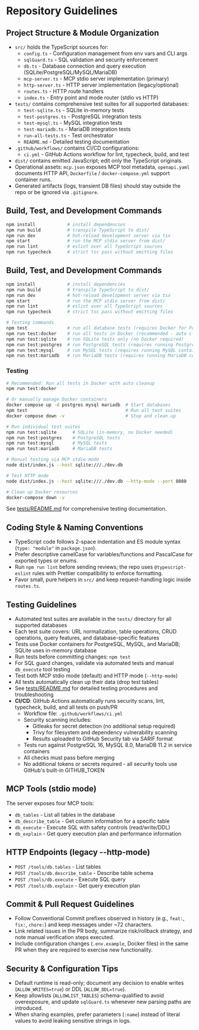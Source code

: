 # Repository Guidelines

## Project Structure & Module Organization
- `src/` holds the TypeScript sources for:
  - `config.ts` - Configuration management from env vars and CLI args
  - `sqlGuard.ts` - SQL validation and security enforcement
  - `db.ts` - Database connection and query execution (SQLite/PostgreSQL/MySQL/MariaDB)
  - `mcp-server.ts` - MCP stdio server implementation (primary)
  - `http-server.ts` - HTTP server implementation (legacy/optional)
  - `routes.ts` - HTTP route handlers
  - `index.ts` - Entry point and mode router (stdio vs HTTP)
- `tests/` contains comprehensive test suites for all supported databases:
  - `test-sqlite.ts` - SQLite in-memory tests
  - `test-postgres.ts` - PostgreSQL integration tests
  - `test-mysql.ts` - MySQL integration tests
  - `test-mariadb.ts` - MariaDB integration tests
  - `run-all-tests.ts` - Test orchestrator
  - `README.md` - Detailed testing documentation
- `.github/workflows/` contains CI/CD configurations:
  - `ci.yml` - GitHub Actions workflow for lint, typecheck, build, and test
- `dist/` contains emitted JavaScript; edit only the TypeScript originals.
- Operational assets: `mcp.json` exposes MCP tool metadata, `openapi.yaml` documents HTTP API, `Dockerfile` / `docker-compose.yml` support container runs.
- Generated artifacts (logs, transient DB files) should stay outside the repo or be ignored via `.gitignore`.

## Build, Test, and Development Commands
```bash
npm install            # install dependencies
npm run build          # transpile TypeScript to dist/
npm run dev            # hot-reload development server via tsx
npm start              # run the MCP stdio server from dist/
npm run lint           # eslint over all TypeScript sources
npm run typecheck      # strict tsc pass without emitting files
```

## Build, Test, and Development Commands
```bash
npm install            # install dependencies
npm run build          # transpile TypeScript to dist/
npm run dev            # hot-reload development server via tsx
npm start              # run the MCP stdio server from dist/
npm run lint           # eslint over all TypeScript sources
npm run typecheck      # strict tsc pass without emitting files

# Testing commands
npm test               # run all database tests (requires Docker for PostgreSQL/MySQL/MariaDB)
npm run test:docker    # run all tests in Docker (recommended - auto cleanup)
npm run test:sqlite    # run SQLite tests only (no Docker required)
npm run test:postgres  # run PostgreSQL tests (requires running PostgreSQL container)
npm run test:mysql     # run MySQL tests (requires running MySQL container)
npm run test:mariadb   # run MariaDB tests (requires running MariaDB container)
```

### Testing
```bash
# Recommended: Run all tests in Docker with auto cleanup
npm run test:docker

# Or manually manage Docker containers
docker compose up -d postgres mysql mariadb  # Start databases
npm test                                     # Run all test suites
docker compose down -v                       # Stop and clean up

# Run individual test suites
npm run test:sqlite      # SQLite (in-memory, no Docker needed)
npm run test:postgres    # PostgreSQL tests
npm run test:mysql       # MySQL tests
npm run test:mariadb     # MariaDB tests

# Manual testing via MCP stdio mode
node dist/index.js --host sqlite:///./dev.db

# Test HTTP mode
node dist/index.js --host sqlite:///./dev.db --http-mode --port 8080

# Clean up Docker resources
docker-compose down -v
```

See [tests/README.md](tests/README.md) for comprehensive testing documentation.

## Coding Style & Naming Conventions
- TypeScript code follows 2-space indentation and ES module syntax (`type: "module"` in `package.json`).
- Prefer descriptive camelCase for variables/functions and PascalCase for exported types or enums.
- Run `npm run lint` before sending reviews; the repo uses `@typescript-eslint` rules with Prettier compatibility to enforce formatting.
- Favor small, pure helpers in `src/` and keep request-handling logic inside `routes.ts`.

## Testing Guidelines
- Automated test suites are available in the `tests/` directory for all supported databases
- Each test suite covers: URL normalization, table operations, CRUD operations, query features, and database-specific features
- Tests use Docker containers for PostgreSQL, MySQL, and MariaDB; SQLite uses in-memory database
- Run tests before committing changes: `npm test`
- For SQL guard changes, validate via automated tests and manual `db_execute` tool testing
- Test both MCP stdio mode (default) and HTTP mode (`--http-mode`)
- All tests automatically clean up their data (drop test tables)
- See [tests/README.md](tests/README.md) for detailed testing procedures and troubleshooting
- **CI/CD**: GitHub Actions automatically runs security scans, lint, typecheck, build, and all tests on push/PR
  - Workflow file: `.github/workflows/ci.yml`
  - Security scanning includes:
    - Gitleaks for secret detection (no additional setup required)
    - Trivy for filesystem and dependency vulnerability scanning
    - Results uploaded to GitHub Security tab via SARIF format
  - Tests run against PostgreSQL 16, MySQL 8.0, MariaDB 11.2 in service containers
  - All checks must pass before merging
  - No additional tokens or secrets required - all security tools use GitHub's built-in GITHUB_TOKEN

## MCP Tools (stdio mode)
The server exposes four MCP tools:
- `db_tables` - List all tables in the database
- `db_describe_table` - Get column information for a specific table
- `db_execute` - Execute SQL with safety controls (read/write/DDL)
- `db_explain` - Get query execution plan and performance information

## HTTP Endpoints (legacy --http-mode)
- `POST /tools/db.tables` - List tables
- `POST /tools/db.describe_table` - Describe table schema
- `POST /tools/db.execute` - Execute SQL query
- `POST /tools/db.explain` - Get query execution plan

## Commit & Pull Request Guidelines
- Follow Conventional Commit prefixes observed in history (e.g., `feat:`, `fix:`, `chore:`) and keep messages under ~72 characters.
- Link related issues in the PR body, summarize risk/rollback strategy, and note manual verification steps executed.
- Include configuration changes (`.env.example`, Docker files) in the same PR when they are required to exercise new functionality.

## Security & Configuration Tips
- Default runtime is read-only; document any decision to enable writes (`ALLOW_WRITES=true`) or DDL (`ALLOW_DDL=true`).
- Keep allowlists (`ALLOWLIST_TABLES`) schema-qualified to avoid overexposure, and update `sqlGuard.ts` whenever new parsing paths are introduced.
- When sharing examples, prefer parameters (`:name`) instead of literal values to avoid leaking sensitive strings in logs.
